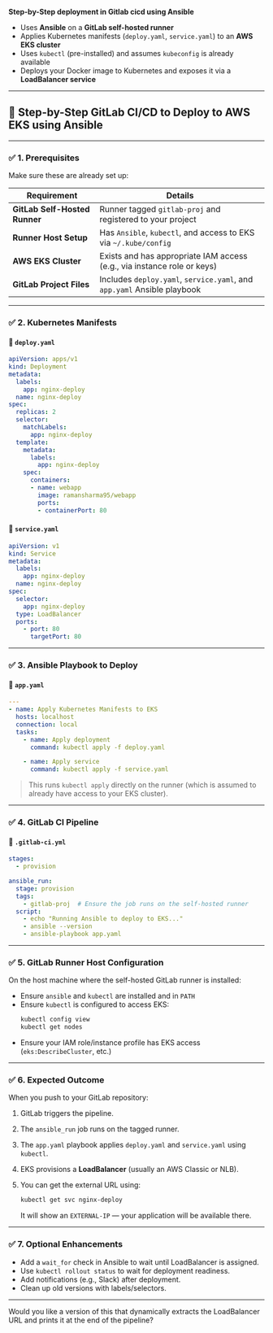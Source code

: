  **Step-by-Step deployment in Gitlab cicd using Ansible**

- Uses **Ansible** on a **GitLab self-hosted runner**
- Applies Kubernetes manifests (`deploy.yaml`, `service.yaml`) to an **AWS EKS cluster**
- Uses `kubectl` (pre-installed) and assumes `kubeconfig` is already available
- Deploys your Docker image to Kubernetes and exposes it via a **LoadBalancer service**

---

## 📘 Step-by-Step GitLab CI/CD to Deploy to AWS EKS using Ansible

---

### ✅ 1. Prerequisites

Make sure these are already set up:

| Requirement                             | Details                                                                 |
|-----------------------------------------|-------------------------------------------------------------------------|
| **GitLab Self-Hosted Runner**           | Runner tagged `gitlab-proj` and registered to your project              |
| **Runner Host Setup**                   | Has `Ansible`, `kubectl`, and access to EKS via `~/.kube/config`        |
| **AWS EKS Cluster**                     | Exists and has appropriate IAM access (e.g., via instance role or keys) |
| **GitLab Project Files**                | Includes `deploy.yaml`, `service.yaml`, and `app.yaml` Ansible playbook |

---

### ✅ 2. Kubernetes Manifests

#### 📄 `deploy.yaml`

```yaml
apiVersion: apps/v1
kind: Deployment
metadata:
  labels:
    app: nginx-deploy
  name: nginx-deploy
spec:
  replicas: 2
  selector:
    matchLabels:
      app: nginx-deploy
  template:
    metadata:
      labels:
        app: nginx-deploy
    spec:
      containers:
      - name: webapp
        image: ramansharma95/webapp
        ports:
        - containerPort: 80
```

#### 📄 `service.yaml`

```yaml
apiVersion: v1
kind: Service
metadata:
  labels:
    app: nginx-deploy
  name: nginx-deploy
spec:
  selector:
    app: nginx-deploy
  type: LoadBalancer
  ports:
    - port: 80
      targetPort: 80
```

---

### ✅ 3. Ansible Playbook to Deploy

#### 📄 `app.yaml`

```yaml
---
- name: Apply Kubernetes Manifests to EKS
  hosts: localhost
  connection: local
  tasks:
    - name: Apply deployment
      command: kubectl apply -f deploy.yaml

    - name: Apply service
      command: kubectl apply -f service.yaml
```

> This runs `kubectl apply` directly on the runner (which is assumed to already have access to your EKS cluster).

---

### ✅ 4. GitLab CI Pipeline

#### 📄 `.gitlab-ci.yml`

```yaml
stages:
  - provision

ansible_run:
  stage: provision
  tags:
    - gitlab-proj  # Ensure the job runs on the self-hosted runner
  script:
    - echo "Running Ansible to deploy to EKS..."
    - ansible --version
    - ansible-playbook app.yaml
```

---

### ✅ 5. GitLab Runner Host Configuration

On the host machine where the self-hosted GitLab runner is installed:

- Ensure `ansible` and `kubectl` are installed and in `PATH`
- Ensure `kubectl` is configured to access EKS:
  ```bash
  kubectl config view
  kubectl get nodes
  ```
- Ensure your IAM role/instance profile has EKS access (`eks:DescribeCluster`, etc.)

---

### ✅ 6. Expected Outcome

When you push to your GitLab repository:

1. GitLab triggers the pipeline.
2. The `ansible_run` job runs on the tagged runner.
3. The `app.yaml` playbook applies `deploy.yaml` and `service.yaml` using `kubectl`.
4. EKS provisions a **LoadBalancer** (usually an AWS Classic or NLB).
5. You can get the external URL using:

   ```bash
   kubectl get svc nginx-deploy
   ```

   It will show an `EXTERNAL-IP` — your application will be available there.

---

### ✅ 7. Optional Enhancements

- Add a `wait_for` check in Ansible to wait until LoadBalancer is assigned.
- Use `kubectl rollout status` to wait for deployment readiness.
- Add notifications (e.g., Slack) after deployment.
- Clean up old versions with labels/selectors.

---

Would you like a version of this that dynamically extracts the LoadBalancer URL and prints it at the end of the pipeline?
